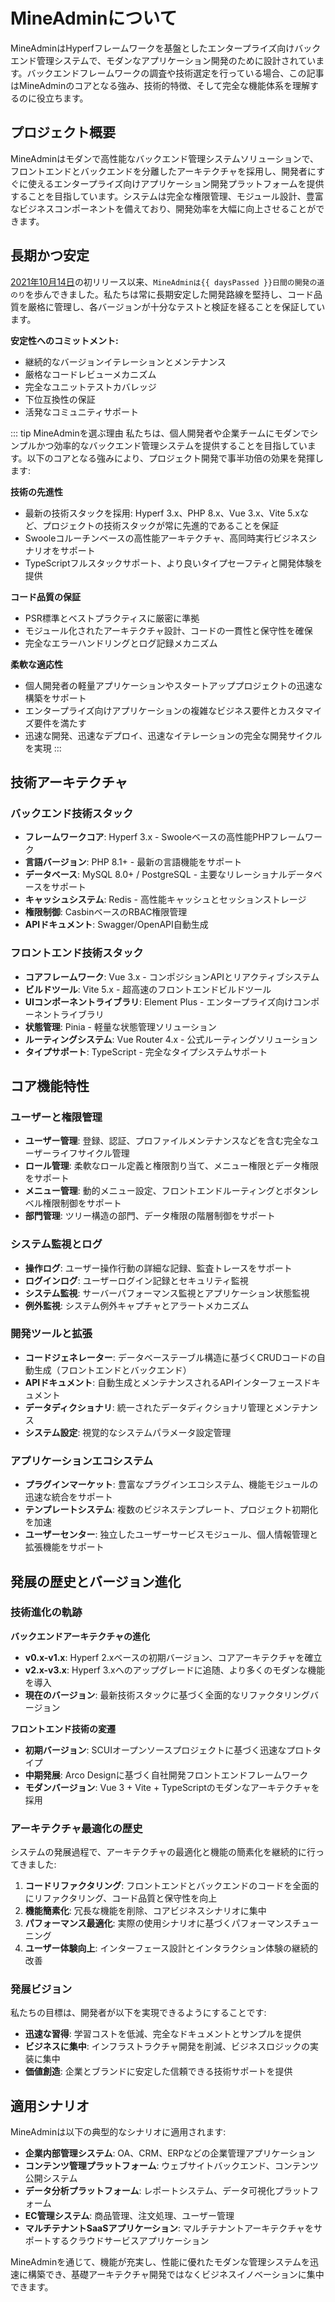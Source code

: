 # MineAdminについて

MineAdminはHyperfフレームワークを基盤としたエンタープライズ向けバックエンド管理システムで、モダンなアプリケーション開発のために設計されています。バックエンドフレームワークの調査や技術選定を行っている場合、この記事はMineAdminのコアとなる強み、技術的特徴、そして完全な機能体系を理解するのに役立ちます。

## プロジェクト概要

MineAdminはモダンで高性能なバックエンド管理システムソリューションで、フロントエンドとバックエンドを分離したアーキテクチャを採用し、開発者にすぐに使えるエンタープライズ向けアプリケーション開発プラットフォームを提供することを目指しています。システムは完全な権限管理、モジュール設計、豊富なビジネスコンポーネントを備えており、開発効率を大幅に向上させることができます。

## 長期かつ安定

<script setup>
import { computed } from 'vue'

// MineAdmin 開発開始日 (2021年10月14日)
const startDate = new Date('2021-10-14')
const currentDate = new Date()

// 日数差の計算
const daysPassed = computed(() => {
  const timeDiff = currentDate.getTime() - startDate.getTime()
  return Math.floor(timeDiff / (1000 * 3600 * 24))
})
</script>

[2021年10月14日](https://github.com/mineadmin/MineAdmin/commit/670f6439ba2a6fe8181bbf138c247bfb1d26601c)の初リリース以来、`MineAdminは{{ daysPassed }}日間の開発の道のり`を歩んできました。私たちは常に長期安定した開発路線を堅持し、コード品質を厳格に管理し、各バージョンが十分なテストと検証を経ることを保証しています。

**安定性へのコミットメント:**
- 継続的なバージョンイテレーションとメンテナンス
- 厳格なコードレビューメカニズム
- 完全なユニットテストカバレッジ
- 下位互換性の保証
- 活発なコミュニティサポート

::: tip MineAdminを選ぶ理由
私たちは、個人開発者や企業チームにモダンでシンプルかつ効率的なバックエンド管理システムを提供することを目指しています。以下のコアとなる強みにより、プロジェクト開発で事半功倍の効果を発揮します:

**技術の先進性**
- 最新の技術スタックを採用: Hyperf 3.x、PHP 8.x、Vue 3.x、Vite 5.xなど、プロジェクトの技術スタックが常に先進的であることを保証
- Swooleコルーチンベースの高性能アーキテクチャ、高同時実行ビジネスシナリオをサポート
- TypeScriptフルスタックサポート、より良いタイプセーフティと開発体験を提供

**コード品質の保証**
- PSR標準とベストプラクティスに厳密に準拠
- モジュール化されたアーキテクチャ設計、コードの一貫性と保守性を確保
- 完全なエラーハンドリングとログ記録メカニズム

**柔軟な適応性**
- 個人開発者の軽量アプリケーションやスタートアッププロジェクトの迅速な構築をサポート
- エンタープライズ向けアプリケーションの複雑なビジネス要件とカスタマイズ要件を満たす
- 迅速な開発、迅速なデプロイ、迅速なイテレーションの完全な開発サイクルを実現
:::

## 技術アーキテクチャ

### バックエンド技術スタック
- **フレームワークコア**: Hyperf 3.x - Swooleベースの高性能PHPフレームワーク
- **言語バージョン**: PHP 8.1+ - 最新の言語機能をサポート
- **データベース**: MySQL 8.0+ / PostgreSQL - 主要なリレーショナルデータベースをサポート
- **キャッシュシステム**: Redis - 高性能キャッシュとセッションストレージ
- **権限制御**: CasbinベースのRBAC権限管理
- **APIドキュメント**: Swagger/OpenAPI自動生成

### フロントエンド技術スタック
- **コアフレームワーク**: Vue 3.x - コンポジションAPIとリアクティブシステム
- **ビルドツール**: Vite 5.x - 超高速のフロントエンドビルドツール
- **UIコンポーネントライブラリ**: Element Plus - エンタープライズ向けコンポーネントライブラリ
- **状態管理**: Pinia - 軽量な状態管理ソリューション
- **ルーティングシステム**: Vue Router 4.x - 公式ルーティングソリューション
- **タイプサポート**: TypeScript - 完全なタイプシステムサポート

## コア機能特性

### ユーザーと権限管理
- **ユーザー管理**: 登録、認証、プロファイルメンテナンスなどを含む完全なユーザーライフサイクル管理
- **ロール管理**: 柔軟なロール定義と権限割り当て、メニュー権限とデータ権限をサポート
- **メニュー管理**: 動的メニュー設定、フロントエンドルーティングとボタンレベル権限制御をサポート
- **部門管理**: ツリー構造の部門、データ権限の階層制御をサポート

### システム監視とログ
- **操作ログ**: ユーザー操作行動の詳細な記録、監査トレースをサポート
- **ログインログ**: ユーザーログイン記録とセキュリティ監視
- **システム監視**: サーバーパフォーマンス監視とアプリケーション状態監視
- **例外監視**: システム例外キャプチャとアラートメカニズム

### 開発ツールと拡張
- **コードジェネレーター**: データベーステーブル構造に基づくCRUDコードの自動生成（フロントエンドとバックエンド）
- **APIドキュメント**: 自動生成とメンテナンスされるAPIインターフェースドキュメント
- **データディクショナリ**: 統一されたデータディクショナリ管理とメンテナンス
- **システム設定**: 視覚的なシステムパラメータ設定管理

### アプリケーションエコシステム
- **プラグインマーケット**: 豊富なプラグインエコシステム、機能モジュールの迅速な統合をサポート
- **テンプレートシステム**: 複数のビジネステンプレート、プロジェクト初期化を加速
- **ユーザーセンター**: 独立したユーザーサービスモジュール、個人情報管理と拡張機能をサポート

## 発展の歴史とバージョン進化

### 技術進化の軌跡

**バックエンドアーキテクチャの進化**
- **v0.x-v1.x**: Hyperf 2.xベースの初期バージョン、コアアーキテクチャを確立
- **v2.x-v3.x**: Hyperf 3.xへのアップグレードに追随、より多くのモダンな機能を導入
- **現在のバージョン**: 最新技術スタックに基づく全面的なリファクタリングバージョン

**フロントエンド技術の変遷**
- **初期バージョン**: SCUIオープンソースプロジェクトに基づく迅速なプロトタイプ
- **中期発展**: Arco Designに基づく自社開発フロントエンドフレームワーク
- **モダンバージョン**: Vue 3 + Vite + TypeScriptのモダンなアーキテクチャを採用

### アーキテクチャ最適化の歴史

システムの発展過程で、アーキテクチャの最適化と機能の簡素化を継続的に行ってきました:

1. **コードリファクタリング**: フロントエンドとバックエンドのコードを全面的にリファクタリング、コード品質と保守性を向上
2. **機能簡素化**: 冗長な機能を削除、コアビジネスシナリオに集中
3. **パフォーマンス最適化**: 実際の使用シナリオに基づくパフォーマンスチューニング
4. **ユーザー体験向上**: インターフェース設計とインタラクション体験の継続的改善

### 発展ビジョン

私たちの目標は、開発者が以下を実現できるようにすることです:
- **迅速な習得**: 学習コストを低減、完全なドキュメントとサンプルを提供
- **ビジネスに集中**: インフラストラクチャ開発を削減、ビジネスロジックの実装に集中
- **価値創造**: 企業とブランドに安定した信頼できる技術サポートを提供

## 適用シナリオ

MineAdminは以下の典型的なシナリオに適用されます:

- **企業内部管理システム**: OA、CRM、ERPなどの企業管理アプリケーション
- **コンテンツ管理プラットフォーム**: ウェブサイトバックエンド、コンテンツ公開システム
- **データ分析プラットフォーム**: レポートシステム、データ可視化プラットフォーム
- **EC管理システム**: 商品管理、注文処理、ユーザー管理
- **マルチテナントSaaSアプリケーション**: マルチテナントアーキテクチャをサポートするクラウドサービスアプリケーション

MineAdminを通じて、機能が充実し、性能に優れたモダンな管理システムを迅速に構築でき、基礎アーキテクチャ開発ではなくビジネスイノベーションに集中できます。